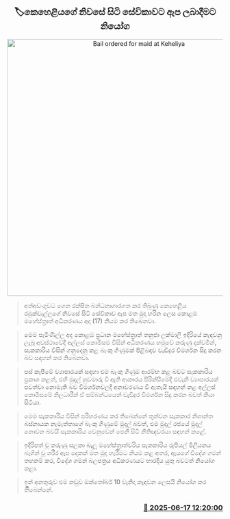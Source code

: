 <p align='center'><b><h2 align='center' title='Bail ordered for maid at Keheliya's house'>🏷කෙහෙළියගේ නිවසේ සිටි සේවිකාවට ඇප ලබාදීමට නියෝග</h2></b></p>
<p align='center'><img src='https://helakuru.sgp1.cdn.digitaloceanspaces.com/esana/images/lib/court-2.jpg' width='600' alt='Bail ordered for maid at Keheliya's house'></p>

> අත්අඩංගුවට ගෙන රක්ෂිත බන්ධනාගාරගත කර තිබුණු කෙහෙළිය රඹුක්වැල්ලගේ නිවසේ සිටි සේවිකාව ඇප මත මුදා හරින ලෙස කොළඹ මහේස්ත්‍රාත් අධිකරණය අද (17) නියම කර තිබෙනවා.

> මෙම පැමිණිල්ල අද කොළඹ ප්‍රධාන මහේස්ත්‍රාත් තනුජා ලක්මාලි ඉදිරියේ කැඳවනු ලැබූ අවස්ථාවේදී අල්ලස් කොමිසම විසින් අධිකරණය හමුවේ කරුණු දක්වමින්, සැකකාරිය විසින් ගනුදෙනු කළ බැංකු ගිණුමක් පිළිබඳව වැඩිදුර විමර්ශන සිදු කරන බව සඳහන් කර තිබෙනවා.

> පස් කැපීමේ ව්‍යාපාරයක් සඳහා එම බැංකු ගිණුම ආරම්භ කළ බවට සැකකාරිය ප්‍රකාශ කළත්, එහි මුදල් හුවමාරු වී ඇති ආකාරය පිරික්සීමේදී එවැනි ව්‍යාපාරයක් පවත්වා නොමැති බව විමර්ශනවලදී අනාවරණය වී ඇතැයි සඳහන් කළ අල්ලස් කොමිසමේ නිලධාරීන් ඒ සම්බන්ධයෙන් වැඩිදුර විමර්ශන සිදු කරන බවත් කියා සිටියා.

> මෙම සැකකාරිය විසින් පරිහරණය කර තිබෙන්නේ තුන්වන සැකකාර නිශාන්ත බස්නායක නැමැත්තාගේ බැංකු ගිණුමේ මුදල් බවත්, එම මුදල් රජයේ මුදල් නොවන බවයි සැකකාරිය වෙනුවෙන් පෙනී සිටි නීතිඥවරයා සඳහන් කළේ.

> ඉදිරිපත් වූ කරුණු සලකා බැලූ මහේස්ත්‍රාත්වරිය සැකකාරිය රුපියල් මිලියනය බැගින් වූ ශරීර ඇප දෙකක් මත මුදා හැරීමට නියම කළ අතර, ඇයගේ විදේශ ගමන් තහනම් කර, විදේශ ගමන් බලපත්‍රය අධිකරණයට භාරදිය යුතු බවටත් නියෝග කළා.

> ඉන් අනතුරුව එම නඩුව ඔක්තෝබර් 10 වැනිදා කැඳවන ලෙසයි නියෝග කර තිිබෙන්නේ.



<h3 align='right'><a href='https://www.helakuru.lk/esana/p/111080/'>📅 2025-06-17 12:20:00</a></h3>

